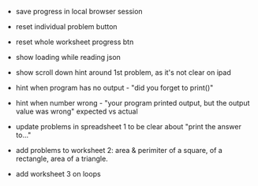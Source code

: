- save progress in local browser session
- reset individual problem button
- reset whole worksheet progress btn
- show loading while reading json
- show scroll down hint around 1st problem, as it's not clear on ipad
- hint when program has no output - "did you forget to print()"
- hint when number wrong - "your program printed output, but the output value was wrong" expected vs actual
- update problems in spreadsheet 1 to be clear about "print the answer to..."
- add problems to worksheet 2: area & perimiter of a square, of a rectangle, area of a triangle.

- add worksheet 3 on loops


